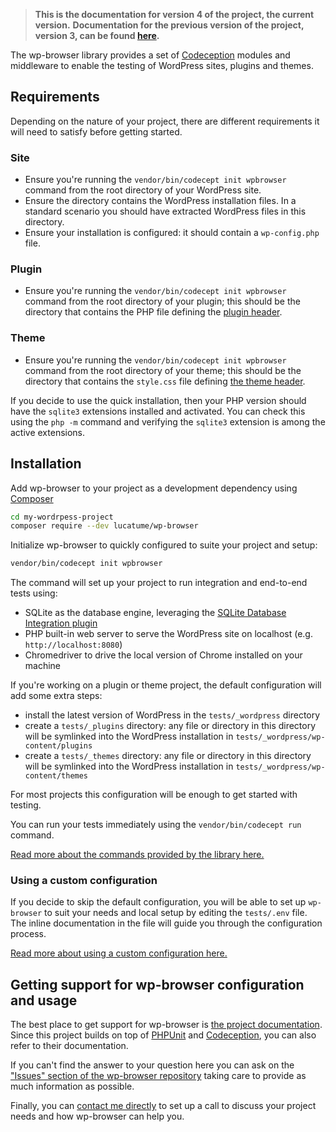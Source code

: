 > **This is the documentation for version 4 of the project, the current version.**
> **Documentation for the previous version of the project, version 3, can be found [here](v3/README.md).**

The wp-browser library provides a set of [Codeception][4] modules and middleware to enable the testing of WordPress sites, plugins and themes.

## Requirements

Depending on the nature of your project, there are different requirements it will need to satisfy before getting started. 

### Site
 
* Ensure you're running the `vendor/bin/codecept init wpbrowser` command from the root directory of your WordPress site.
* Ensure the directory contains the WordPress installation files. In a standard scenario you should have extracted WordPress files in this directory.
* Ensure your installation is configured: it should contain a `wp-config.php` file.

### Plugin
 
* Ensure you're running the `vendor/bin/codecept init wpbrowser` command from the root directory of your plugin; this should be the directory that contains the PHP file defining the [plugin header][6].

### Theme

* Ensure you're running the `vendor/bin/codecept init wpbrowser` command from the root directory of your theme; this should be the directory that contains the `style.css` file defining [the theme header][7].

If you decide to use the quick installation, then your PHP version should have the `sqlite3` extensions installed and activated. You can check this using the `php -m` command and verifying the `sqlite3` extension is among the active extensions.

## Installation

Add wp-browser to your project as a development dependency using [Composer][1]

```bash
cd my-wordrpess-project
composer require --dev lucatume/wp-browser
```

Initialize wp-browser to quickly configured to suite your project and setup:

```bash
vendor/bin/codecept init wpbrowser
```

The command will set up your project to run integration and end-to-end tests using:

* SQLite as the database engine, leveraging the [SQLite Database Integration plugin][2]
* PHP built-in web server to serve the WordPress site on localhost (e.g. `http://localhost:8080`)
* Chromedriver to drive the local version of Chrome installed on your machine

If you're working on a plugin or theme project, the default configuration will add some extra steps:

* install the latest version of WordPress in the `tests/_wordpress` directory
* create a `tests/_plugins` directory: any file or directory in this directory will be symlinked into the WordPress
  installation in `tests/_wordpress/wp-content/plugins`
* create a `tests/_themes` directory: any file or directory in this directory will be symlinked into the WordPress
  installation in `tests/_wordpress/wp-content/themes`

For most projects this configuration will be enough to get started with testing.

You can run your tests immediately using the `vendor/bin/codecept run` command.

[Read more about the commands provided by the library here.](commands.md)

### Using a custom configuration

If you decide to skip the default configuration, you will be able to set up `wp-browser` to suit your needs and local
setup by editing the `tests/.env` file.
The inline documentation in the file will guide you through the configuration process.

[Read more about using a custom configuration here.](custom-configuration.md)

## Getting support for wp-browser configuration and usage

The best place to get support for wp-browser is [the project documentation](https://wpbrowser.wptestkit.dev).  
Since this project builds on top of [PHPUnit][3] and [Codeception][4], you can also refer to their documentation.

If you can't find the answer to your question here you can ask on
the ["Issues" section of the wp-browser repository][5] taking care to provide as much information as possible.

Finally, you can <a href="mailto:luca@theaveragedev.com">contact me directly</a> to set up a call to discuss your
project needs and how wp-browser can help you.

[1]: https://getcomposer.org/

[2]: https://wordpress.org/plugins/sqlite-database-integration/

[3]: https://phpunit.de/

[4]: https://codeception.com/

[5]: https://github.com/lucatume/wp-browser/issues/new/choose

[6]: https://developer.wordpress.org/plugins/plugin-basics/header-requirements/

[7]: https://developer.wordpress.org/themes/basics/main-stylesheet-style-css/ 
